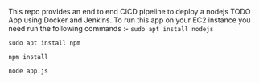This repo provides an end to end CICD pipeline to deploy a nodejs TODO App using Docker and Jenkins.
To run this app on your EC2 instance you need run the following commands :-
`sudo apt install nodejs`

`sudo apt install npm`

`npm install`

`node app.js`

